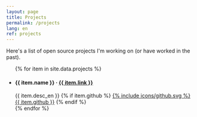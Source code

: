 ```yaml
---
layout: page
title: Projects
permalink: /projects
lang: en
ref: projects
---
```


Here's a list of open source projects I'm working on (or have worked in the past).

<ul class="projects-list">
{% for item in site.data.projects %}
    <li>
        <div>
            <h4>{{ item.name }} &middot; <a href="{{ item.link }}" target="_blank" rel="noopener">{{ item.link }}</a></h4>
            <span>{{ item.desc_en }}</span>
            {% if item.github %}
                <a class="github" href="{{ item.github }}" target="_blank" rel="noopener">{% include icons/github.svg %} {{ item.github }}</a>
            {% endif %}
        </div>
    </li>
{% endfor %}
</ul>
